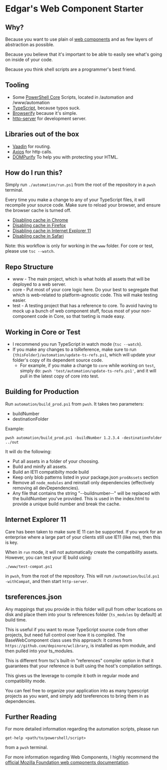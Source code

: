 # Edgar's Web Component Starter #

## Why? ##

Because you want to use plain ol [web components](https://developer.mozilla.org/en-US/docs/Web/Web_Components) and as few layers of abstraction as possible.  

Because you believe that it's important to be able to easily see what's going on inside of your code.  

Because you think shell scripts are a programmer's best friend.

## Tooling ##
* Some [PowerShell Core](https://github.com/powershell/powershell) Scripts, located in /automation and /www/automation
* [TypeScript](https://www.typescriptlang.org/), because typos suck.
* [Browserify](http://browserify.org) because it's simple.
* [http-server](https://www.npmjs.com/package/http-server) for development server.

## Libraries out of the box ##
* [Vaadin](https://vaadin.com/router) for routing.
* [Axios](https://www.npmjs.com/package/axios) for http calls.
* [DOMPurify](https://github.com/cure53/DOMPurify) To help you with protecting your HTML.

## How do I run this? ##

Simply run `./automation/run.ps1` from the root of the repository in a `pwsh` terminal.

Every time you make a change to any of your TypeScript files, it will recompile your source code.  Make sure to reload your browser, and ensure the browser cache is turned off.
* [Disabling cache in Chrome](https://www.technipages.com/google-chrome-how-to-completely-disable-cache)
* [Disabling cache in Firefox](https://dzone.com/articles/how-turn-firefox-browser-cache)
* [Disabling cache in Internet Explorer 11](https://stackoverflow.com/questions/18083239/what-happened-to-always-refresh-from-server-in-ie11-developer-tools)
* [Disabling cache in Safari](https://forums.developer.apple.com/thread/87664)

Note: this workflow is only for working in the `www` folder.  For core or test, please use `tsc --watch`.

## Repo Structure ##
* www - The main project, which is what holds all assets that will be deployed to a web server.
* core - Put most of your core logic here.  Do your best to segregate that which is web-related to platform-agnostic code. This will make testing easier.
* test - A testing project that has a reference to core.  To avoid having to mock up a bunch of web component stuff, focus most of your non-component code in Core, so that tseting is made easy.

## Working in Core or Test ##
* I recommend you run TypeScript in watch mode (`tsc --watch`).
* If you make any changes to a tsReference, make sure to run `{thisFolder}/automation/update-ts-refs.ps1`, which will update your folder's copy of its dependent source code.
  * For example, if you make a change to `core` while working on `test`, simply do: `pwsh 'test/automation/update-ts-refs.ps1'`, and it will pull in the latest copy of core into test.

## Building for Production ##
Run `automation/build_prod.ps1` from `pwsh`.  It takes two parameters:
* buildNumber
* destinationFolder

Example: 
~~~
pwsh automation/build_prod.ps1 -buildNumber 1.2.3.4 -destinationFolder ../out
~~~

It will do the following:
* Put all assets in a folder of your choosing.
* Build and minify all assets.
* Build an IE11 compatibilty mode build
* Keep only blob patterns listed in your package.json `prodAssets` section
* Remove all `node_modules` and reinstall only dependencies (effectively removing all devDependencies).
* Any file that contains the string "--buildnumber--" will be replaced with the buildNumber you've provided.  This is used in the index.html to provide a unique build number and break the cache.

## Internet Explorer 11 ##
Care has been taken to make sure IE 11 can be supported.  If you work for an enterprise where a large part of your clients still use IE11 (like me), then this is key.

When in `run` mode, it will not automatically create the compatibility assets.  However, you can test your IE build using:
~~~
./www/test-compat.ps1
~~~
in `pwsh`, from the root of the repository.  This will run `/automation/build.ps1 -withCompat`, and then start `http-server`.

## tsreferences.json ##
Any mappings that you provide in this folder will pull from other locations on disk and place them into your ts references folder (`ts_modules` by default) at build time.

This is useful if you want to reuse TypeScript source code from other projects, but need full control over how it is compiled.  The BaseWebComponent class uses this approach: It comes from `https://github.com/depinore/wclibrary`, is installed as npm module, and then pulled into your ts_modules.

This is different from tsc's built-in "references" compiler option in that it guarantees that your reference is built using the host's compilation settings.

This gives us the leverage to compile it both in regular mode and compatibility mode.

You can feel free to organize your application into as many typescript projects as you want, and simply add tsreferences to bring them in as dependencies.

## Further Reading ##

For more detailed information regarding the automation scripts, please run
```
get-help <path/to/powershell/script>
```
from a `pwsh` terminal.  

For more information regarding Web Components, I highly recommend the [official Mozilla Foundation web components documentation](https://developer.mozilla.org/en-US/docs/Web/Web_Components).